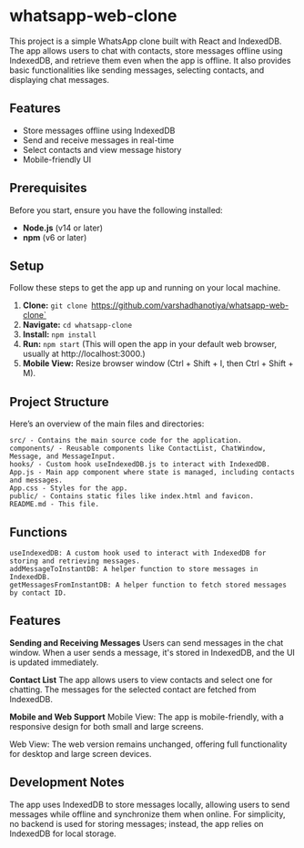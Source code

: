 # whatsapp-web-clone

This project is a simple WhatsApp clone built with React and IndexedDB. The app allows users to chat with contacts, store messages offline using IndexedDB, and retrieve them even when the app is offline. It also provides basic functionalities like sending messages, selecting contacts, and displaying chat messages.

## Features
- Store messages offline using IndexedDB
- Send and receive messages in real-time
- Select contacts and view message history
- Mobile-friendly UI

## Prerequisites

Before you start, ensure you have the following installed:
- **Node.js** (v14 or later)
- **npm** (v6 or later)

## Setup

Follow these steps to get the app up and running on your local machine.

1. **Clone:** `git clone `https://github.com/varshadhanotiya/whatsapp-web-clone`
2. **Navigate:** `cd whatsapp-clone`
3. **Install:** `npm install`
4. **Run:** `npm start` (This will open the app in your default web browser, usually at http://localhost:3000.)
5. **Mobile View:** Resize browser window (Ctrl + Shift + I, then Ctrl + Shift + M).


## Project Structure
Here’s an overview of the main files and directories:

```
src/ - Contains the main source code for the application.
components/ - Reusable components like ContactList, ChatWindow, Message, and MessageInput.
hooks/ - Custom hook useIndexedDB.js to interact with IndexedDB.
App.js - Main app component where state is managed, including contacts and messages.
App.css - Styles for the app.
public/ - Contains static files like index.html and favicon.
README.md - This file.
```

## Functions
```
useIndexedDB: A custom hook used to interact with IndexedDB for storing and retrieving messages.
addMessageToInstantDB: A helper function to store messages in IndexedDB.
getMessagesFromInstantDB: A helper function to fetch stored messages by contact ID.
```


## Features

**Sending and Receiving Messages**
Users can send messages in the chat window. When a user sends a message, it's stored in IndexedDB, and the UI is updated immediately.

**Contact List**
The app allows users to view contacts and select one for chatting. The messages for the selected contact are fetched from IndexedDB.

**Mobile and Web Support**
Mobile View: The app is mobile-friendly, with a responsive design for both small and large screens.

Web View: The web version remains unchanged, offering full functionality for desktop and large screen devices.

## Development Notes
The app uses IndexedDB to store messages locally, allowing users to send messages while offline and synchronize them when online.
For simplicity, no backend is used for storing messages; instead, the app relies on IndexedDB for local storage.
